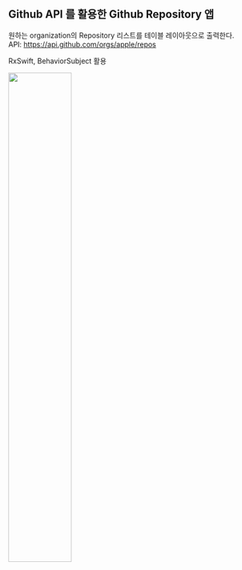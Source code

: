 ## Github API 를 활용한 Github Repository 앱

원하는 organization의 Repository 리스트를 테이블 레이아웃으로 출력한다.   
API: https://api.github.com/orgs/apple/repos   
   
RxSwift, BehaviorSubject 활용   
   
<img src = "https://user-images.githubusercontent.com/61315014/164628859-ac0dd5a5-bdd0-4558-ba0e-20475f1a9815.gif" width="50%" />
